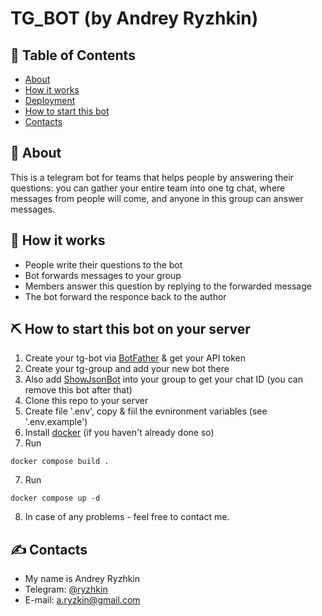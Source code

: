 # TG_BOT (by Andrey Ryzhkin)

## 📝 Table of Contents

- [About](#about)
- [How it works](#howitworks)
- [Deployment](#deployment)
- [How to start this bot](#howtostart)
- [Contacts](#contacts)

## 🧐 About <a name = "about"></a>
This is a telegram bot for teams that helps people by answering their questions: you can gather your entire team into one tg chat, where messages from people will come, and anyone in this group can answer messages.

## 🎈 How it works <a name = "howitworks"></a>
- People write their questions to the bot
- Bot forwards messages to your group
- Members answer this question by replying to the forwarded message
- The bot forward the responce back to the author

## ⛏️ How to start this bot on your server  <a name = "howtostart"></a>
1. Create your tg-bot via [BotFather](https://t.me/BotFather) & get your API token
2. Create your tg-group and add your new bot there
3. Also add [ShowJsonBot](https://t.me/ShowJsonBot) into your group to get your chat ID (you can remove this bot after that)
4. Clone this repo to your server
4. Create file '.env', copy & fiil the evnironment variables (see '.env.example')
5. Install [docker](https://docs.docker.com/engine/install/ubuntu/) (if you haven't already done so) 
6. Run
```
docker compose build .
```
7. Run
```
docker compose up -d
```
8. In case of any problems - feel free to contact me.

## ✍️ Contacts <a name = "contacts"></a>
- My name is Andrey Ryzhkin
- Telegram: [@ryzhkin](https://t.me/ryzhkin)
- E-mail: a.ryzkin@gmail.com
